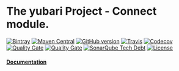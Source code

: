 # The yubari Project  - Connect module. 
[![Bintray](https://img.shields.io/bintray/v/softcake/yubari/yubari.connect.svg)](https://bintray.com/softcake/yubari/yubari.connect)
[![Maven Central](https://img.shields.io/maven-central/v/org.softcake.yubari/yubari.connect.svg)](https://maven-badges.herokuapp.com/maven-central/org.softcake.yubari/yubari.connect)
[![GitHub version](https://img.shields.io/github/tag/softcake/yubari.svg)](https://github.com/softcake/yubari)
[![Travis](https://img.shields.io/travis/softcake/yubari.svg)](https://travis-ci.org/softcake/yubari)
[![Codecov](https://img.shields.io/codecov/c/github/softcake/yubari.svg)](https://codecov.io/gh/softcake/yubari)
[![Quality Gate](https://sonar.aldeso.com/api/badges/gate?key=org.softcake.yubari:master)](https://sonar.aldeso.com/dashboard/index/org.softcake.yubari:master)
[![Quality Gate](https://sonar.aldeso.com/api/badges/measure?key=org.softcake.yubari:master&metric=bugs&blinking=true )](https://sonar.aldeso.com/dashboard/index/org.softcake.yubari:master)
[![SonarQube Tech Debt](https://img.shields.io/sonar/https/sonar.aldeso.com/org.softcake.yubari:master/tech_debt.svg)](https://sonar.aldeso.com/dashboard/index/org.softcake.yubari:master)
[![License](https://img.shields.io/badge/License-Apache%202.0-blue.svg)](https://opensource.org/licenses/Apache-2.0)

#### [Documentation](https://softcake.github.io/yubari/ "yubari Documentation")

